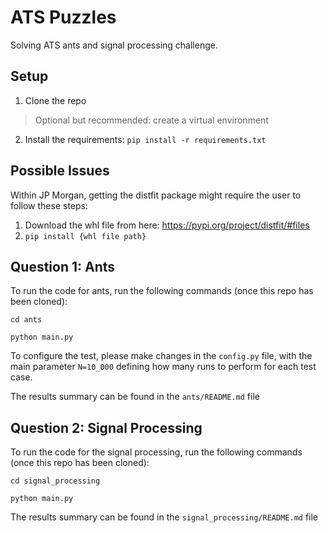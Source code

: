 # ATS Puzzles

Solving ATS ants and signal processing challenge.

## Setup
1) Clone the repo
> Optional but recommended: create a virtual environment
2) Install the requirements: `pip install -r requirements.txt`


## Possible Issues
Within JP Morgan, getting the distfit package might require the user to follow these steps:
1) Download the whl file from here: https://pypi.org/project/distfit/#files
2) `pip install {whl file path}`

## Question 1: Ants
To run the code for ants, run the following commands (once this repo has been cloned):

`cd ants`

`python main.py`

To configure the test, please make changes in the `config.py` file, with the main parameter `N=10_000` defining how many runs to perform for each test case.

The results summary can be found in the `ants/README.md` file

## Question 2: Signal Processing
To run the code for the signal processing, run the following commands (once this repo has been cloned):

`cd signal_processing`

`python main.py`

The results summary can be found in the `signal_processing/README.md` file
